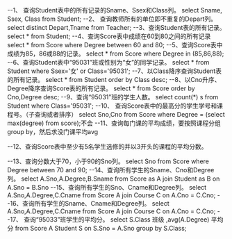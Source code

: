 --1、 查询Student表中的所有记录的Sname、Ssex和Class列。
select Sname, Ssex, Class from Student;
--2、 查询教师所有的单位即不重复的Depart列。
select distinct Depart,Tname from Teacher;
--3、查询Student表的所有记录。
select * from Student;
--4、查询Score表中成绩在60到80之间的所有记录
select * from Score where Degree between 60 and 80;
--5、查询Score表中成绩为85，86或88的记录。
select * from Score where Degree in (85,86,88);
--6、查询Student表中“95031”班或性别为“女”的同学记录。
select * from Student where Ssex='女' or Class='95031';
--7、以Class降序查询Student表的所有记录。
select * from Student order by Class desc;
--8、以Cno升序、Degree降序查询Score表的所有记录。
select * from Score order by Cno,Degree desc;
--9、查询“95031”班的学生人数。
select count(*) s from Student where Class='95031';
--10、 查询Score表中的最高分的学生学号和课程号。（子查询或者排序）
select Sno,Cno from Score where Degree = (select max(degree) from score);不会
--11、查询每门课的平均成绩，要按照课程分组group by，然后求没门课平均avg

--12、查询Score表中至少有5名学生选修的并以3开头的课程的平均分数。

--13、查询分数大于70，小于90的Sno列。
select Sno from Score where Degree between 70 and 90;
--14、查询所有学生的Sname、Cno和Degree列。
select A.Sno,A.Degree,B.Sname from Score as A join Student as B
on A.Sno = B.Sno
--15、查询所有学生的Sno、Cname和Degree列。
select A.Sno,A.Degree,C.Cname from Score A join Course C
on A.Cno = C.Cno;
--16、查询所有学生的Sname、Cname和Degree列。
select A.Sno,A.Degree,C.Cname from Score A join Course C
on A.Cno = C.Cno;
--17、 查询“95033”班学生的平均分。
select S.Class 班级 ,avg(A.Degree)  平均分 from Score A Student S on S.Sno = A.Sno group by S.Class;

